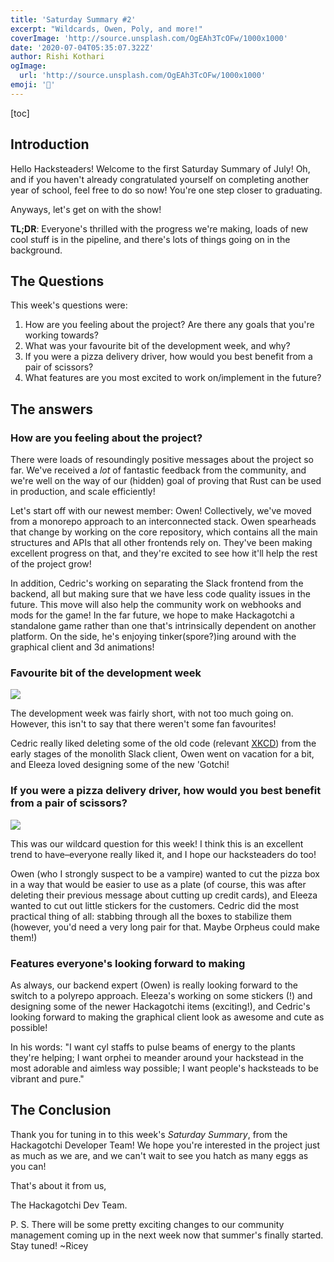 ```yaml
---
title: 'Saturday Summary #2'
excerpt: "Wildcards, Owen, Poly, and more!"
coverImage: 'http://source.unsplash.com/OgEAh3TcOFw/1000x1000'
date: '2020-07-04T05:35:07.322Z'
author: Rishi Kothari
ogImage:
  url: 'http://source.unsplash.com/OgEAh3TcOFw/1000x1000'
emoji: '🎨'
---
```


[toc]

## Introduction
Hello Hacksteaders! Welcome to the first Saturday Summary of July! Oh, and if you haven't already congratulated yourself on completing another year of school, feel free to do so now! You're one step closer to graduating.

Anyways, let's get on with the show!

**TL;DR**: Everyone's thrilled with the progress we're making, loads of new cool stuff is in the pipeline, and there's lots of things going on in the background.

## The Questions

This week's questions were:
1. How are you feeling about the project? Are there any goals that you're working towards?
2. What was your favourite bit of the development week, and why?
3. If you were a pizza delivery driver, how would you best benefit from a pair of scissors?
4. What features are you most excited to work on/implement in the future?

## The answers

### How are you feeling about the project?

There were loads of resoundingly positive messages about the project so far. We've received a *lot* of fantastic feedback from the community, and we're well on the way of our (hidden) goal of proving that Rust can be used in production, and scale efficiently!

Let's start off with our newest member: Owen! Collectively, we've moved from a monorepo approach to an interconnected stack. Owen spearheads that change by working on the core repository, which contains all the main structures and APIs that all other frontends rely on. They've been making excellent progress on that, and they're excited to see how it'll help the rest of the project grow!

In addition, Cedric's working on separating the Slack frontend from the backend, all but making sure that we have less code quality issues in the future. This move will also help the community work on webhooks and mods for the game! In the far future, we hope to make Hackagotchi a standalone game rather than one that's intrinsically dependent on another platform. On the side, he's enjoying tinker(spore?)ing around with the graphical client and 3d animations!

### Favourite bit of the development week

![](https://images.unsplash.com/photo-1574790398664-0cb03682ed1c?ixlib=rb-1.2.1&ixid=eyJhcHBfaWQiOjEyMDd9&auto=format&fit=crop&w=2551&q=80)

The development week was fairly short, with not too much going on. However, this isn't to say that there weren't some fan favourites!

Cedric really liked deleting some of the old code (relevant [XKCD](https://xkcd.com/844/)) from the early stages of the monolith Slack client, Owen went on vacation for a bit, and Eleeza loved designing some of the new 'Gotchi!

### If you were a pizza delivery driver, how would you best benefit from a pair of scissors?

![](https://images.unsplash.com/photo-1565299624946-b28f40a0ae38?ixlib=rb-1.2.1&ixid=eyJhcHBfaWQiOjEyMDd9&auto=format&fit=crop&w=1314&q=80)

This was our wildcard question for this week! I think this is an excellent trend to have–everyone really liked it, and I hope our hacksteaders do too!

Owen (who I strongly suspect to be a vampire) wanted to cut the pizza box in a way that would be easier to use as a plate (of course, this was after deleting their previous message about cutting up credit cards), and Eleeza wanted to cut out little stickers for the customers. Cedric did the most practical thing of all: stabbing through all the boxes to stabilize them (however, you'd need a very long pair for that. Maybe Orpheus could make them!)

### Features everyone's looking forward to making

As always, our backend expert (Owen) is really looking forward to the switch to a polyrepo approach. Eleeza's working on some stickers (!) and designing some of the newer Hackagotchi items (exciting!), and Cedric's looking forward to making the graphical client look as awesome and cute as possible! 

In his words: "I want cyl staffs to pulse beams of energy to the plants they're helping; I want orphei to meander around your hackstead in the most adorable and aimless way possible; I want people's hacksteads to be vibrant and pure."

## The Conclusion

Thank you for tuning in to this week's *Saturday Summary*, from the Hackagotchi Developer Team! We hope you're interested in the project just as much as we are, and we can't wait to see you hatch as many eggs as you can!

That's about it from us,

The Hackagotchi Dev Team.

P. S. There will be some pretty exciting changes to our community management coming up in the next week now that summer's finally started. Stay tuned! ~Ricey
